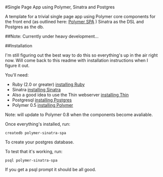 #Single Page App using Polymer, Sinatra and Postgres

A template for a trivial single page app using Polymer core components for the front end (as outlined here: [Polymer SPA](https://www.polymer-project.org/0.5/articles/spa.html) ) Sinatra as the DSL and Postgres as the db.

##Note: Currently under heavy development...

##Installation

I'm still figuring out the best way to do this so everything's up in the air right now. Will come back to this readme with installation instructions when I figure it out.

You'll need: 

* Ruby (2.0 or greater) [installing Ruby](https://www.ruby-lang.org/en/documentation/installation/)
* Sinatra [installing Sinatra](http://www.sinatrarb.com/)
* Also a good idea to use the Thin webserver [installing Thin](http://code.macournoyer.com/thin/)
* Postgresql [installing Postgres](https://wiki.postgresql.org/wiki/Detailed_installation_guides)
* Polymer 0.5 [installing Polymer](https://www.polymer-project.org/0.5/docs/start/getting-the-code.html)

Note: will update to Polymer 0.8 when the components become avaliable.

Once everything's installed, run:

```
createdb polymer-sinatra-spa
```

To create your postgres database.

To test that it's working, run:

```
psql polymer-sinatra-spa
```
If you get a psql prompt it should be all good.


